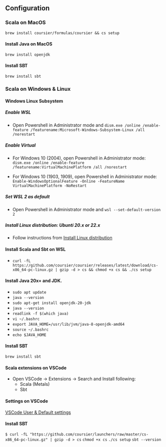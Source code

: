 ## Configuration

### Scala on MacOS
`brew install coursier/formulas/coursier && cs setup`

#### Install Java on MacOS
`brew install openjdk`

#### Install SBT
`brew install sbt`

### Scala on Windows & Linux

#### Windows Linux Subsystem

##### Enable WSL

- Open Powershell in Administrator mode and 
`dism.exe /online /enable-feature /featurename:Microsoft-Windows-Subsystem-Linux /all /norestart` 

##### Enable Virtual

- For Windows 10 (2004), open Powershell in Administrator mode: `dism.exe /online /enable-feature /featurename:VirtualMachinePlatform /all /norestart` 

- For Windows 10 (1903, 1909), open Powershell in Administrator mode: `Enable-WindowsOptionalFeature -Online -FeatureName VirtualMachinePlatform -NoRestart`

##### Set WSL 2 as default

- Open Powershell in Administrator mode and 
`wsl --set-default-version 2`

##### Install Linux distribution: Ubunti 20.x or 22.x

- Follow instructions from <a href="https://learn.microsoft.com/en-us/windows/wsl/install-manual">Install Linux distribution</a>

#### Install Scala and Sbt on WSL

- `curl -fL https://github.com/coursier/coursier/releases/latest/download/cs-x86_64-pc-linux.gz | gzip -d > cs && chmod +x cs && ./cs setup`

#### Install Java 20x+ and JDK.
- `sudo apt update `
- `java --version`
- `sudo apt-get install openjdk-20-jdk`
- `java --version`
- `readlink -f $(which java)`
- `vi ~/.bashrc`
- `export JAVA_HOME=/usr/lib/jvm/java-8-openjdk-amd64`
- `source ~/.bashrc`
- `echo $JAVA_HOME`

#### Install SBT
`brew install sbt`

#### Scala extensions on VSCode
- Open VSCode -> Extensions -> Search and Install following:
    - Scala (Metals)
    - Sbt

#### Settings on VSCode
<a href="https://github.com/sushmaakoju/scala-sbt/blob/main/vscode-config.md"> VSCode User & Default settings </a>

#### Install SBT
`$ curl -fL "https://github.com/coursier/launchers/raw/master/cs-x86_64-pc-linux.gz" | gzip -d > cs`
`chmod +x cs`
`./cs setup`
`sbt --version `

